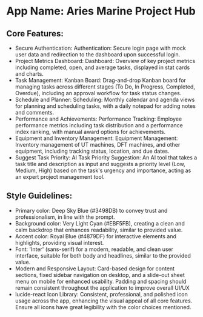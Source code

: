 # **App Name**: Aries Marine Project Hub

## Core Features:

- Secure Authentication: Authentication: Secure login page with mock user data and redirection to the dashboard upon successful login.
- Project Metrics Dashboard: Dashboard: Overview of key project metrics including completed, open, and average tasks, displayed in stat cards and charts.
- Task Management: Kanban Board: Drag-and-drop Kanban board for managing tasks across different stages (To Do, In Progress, Completed, Overdue), including an approval workflow for task status changes.
- Schedule and Planner: Scheduling: Monthly calendar and agenda views for planning and scheduling tasks, with a daily notepad for adding notes and comments.
- Performance and Achievements: Performance Tracking: Employee performance metrics including task distribution and a performance index ranking, with manual award options for achievements.
- Equipment and Inventory Management: Equipment Management: Inventory management of UT machines, DFT machines, and other equipment, including tracking status, location, and due dates.
- Suggest Task Priority: AI Task Priority Suggestion: An AI tool that takes a task title and description as input and suggests a priority level (Low, Medium, High) based on the task's urgency and importance, acting as an expert project management tool.

## Style Guidelines:

- Primary color: Deep Sky Blue (#3498DB) to convey trust and professionalism, in line with the prompt.
- Background color: Very Light Cyan (#EBF5FB), creating a clean and calm backdrop that enhances readability, similar to provided value.
- Accent color: Royal Blue (#4879DF) for interactive elements and highlights, providing visual interest.
- Font: 'Inter' (sans-serif) for a modern, readable, and clean user interface, suitable for both body and headlines, similar to the provided value.
- Modern and Responsive Layout: Card-based design for content sections, fixed sidebar navigation on desktop, and a slide-out sheet menu on mobile for enhanced usability. Padding and spacing should remain consistent throughout the application to improve overall UI/UX
- lucide-react Icon Library: Consistent, professional, and polished icon usage across the app, enhancing the visual appeal of all core features. Ensure all icons have great legibility with the color choices mentioned.
